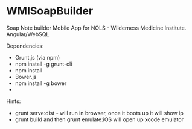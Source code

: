 WMISoapBuilder
==============

Soap Note builder Mobile App for NOLS - Wilderness Medicine Institute. Angular/WebSQL

Dependencies:
- Grunt.js (via npm)
 - npm install -g grunt-cli
 - npm install
- Bower.js
 - npm install -g bower
 - 

Hints:
- grunt serve:dist  -  will run in browser, once it boots up it will show ip
- grunt build and then grunt emulate:iOS will open up xcode emulator
